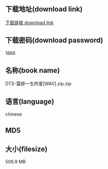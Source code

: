 ## 下载地址(download link)
[下载链接 download link](https://voluble-croquembouche-d321dc.netlify.app/?s=DTS-%E9%9B%B7%E5%A9%B7%E4%B8%80%E7%94%9F%E6%89%80%E7%88%B1%5BWAV%5D.zip)

## 下载密码(download password)
1866

## 名称(book name)
DTS-雷婷一生所爱[WAV].zip.zip

## 语言(language)
chinese

## MD5


## 大小(filesize)
506.9 MB
